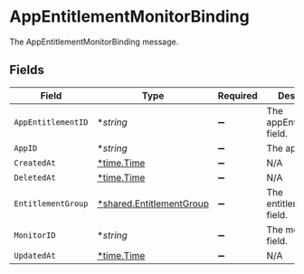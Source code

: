 # AppEntitlementMonitorBinding

The AppEntitlementMonitorBinding message.


## Fields

| Field                                                                      | Type                                                                       | Required                                                                   | Description                                                                |
| -------------------------------------------------------------------------- | -------------------------------------------------------------------------- | -------------------------------------------------------------------------- | -------------------------------------------------------------------------- |
| `AppEntitlementID`                                                         | **string*                                                                  | :heavy_minus_sign:                                                         | The appEntitlementId field.                                                |
| `AppID`                                                                    | **string*                                                                  | :heavy_minus_sign:                                                         | The appId field.                                                           |
| `CreatedAt`                                                                | [*time.Time](https://pkg.go.dev/time#Time)                                 | :heavy_minus_sign:                                                         | N/A                                                                        |
| `DeletedAt`                                                                | [*time.Time](https://pkg.go.dev/time#Time)                                 | :heavy_minus_sign:                                                         | N/A                                                                        |
| `EntitlementGroup`                                                         | [*shared.EntitlementGroup](../../../pkg/models/shared/entitlementgroup.md) | :heavy_minus_sign:                                                         | The entitlementGroup field.                                                |
| `MonitorID`                                                                | **string*                                                                  | :heavy_minus_sign:                                                         | The monitorId field.                                                       |
| `UpdatedAt`                                                                | [*time.Time](https://pkg.go.dev/time#Time)                                 | :heavy_minus_sign:                                                         | N/A                                                                        |